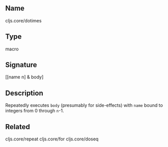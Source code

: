 ## Name
cljs.core/dotimes

## Type
macro

## Signature
[[name n] & body]

## Description

Repeatedly executes `body` (presumably for side-effects) with `name` bound to
integers from 0 through `n`-1.

## Related
cljs.core/repeat
cljs.core/for
cljs.core/doseq
